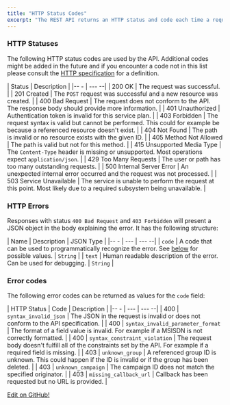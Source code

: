 ```yaml
---
title: "HTTP Status Codes"
excerpt: "The REST API returns an HTTP status and code each time a request is made."
---
```

### HTTP Statuses

The following HTTP status codes are used by the API. Additional codes might be added in the future and if you encounter a code not in this list please consult the [HTTP specification](http://www.w3.org/Protocols/rfc2616/rfc2616-sec10.html#sec10/) for a definition.

| Status                                    | Description                                                                                                                 |
|-- -                                       | ---                                                                                                                       --|
| 200&nbsp;OK                               | The request was successful.                                                                                                 |
| 201&nbsp;Created                          | The `POST` request was successful and a new resource was created.                                                           |
| 400&nbsp;Bad&nbsp;Request                 | The request does not conform to the API. The response body should provide more information.                                 |
| 401&nbsp;Unauthorized                     | Authentication token is invalid for this service plan.                                                                      |
| 403&nbsp;Forbidden                        | The request syntax is valid but cannot be performed. This could for example be because a referenced resource doesn't exist. |
| 404&nbsp;Not&nbsp;Found                   | The path is invalid or no resource exists with the given ID.                                                                |
| 405&nbsp;Method&nbsp;Not&nbsp;Allowed     | The path is valid but not for this method.                                                                                  |
| 415&nbsp;Unsupported&nbsp;Media&nbsp;Type | The `Content-Type` header is missing or unsupported. Most operations expect `application/json`.                             |
| 429&nbsp;Too&nbsp;Many&nbsp;Requests      | The user or path has too many outstanding requests.                                                                         |
| 500&nbsp;Internal&nbsp;Server&nbsp;Error  | An unexpected internal error occurred and the request was not processed.                                                    |
| 503&nbsp;Service&nbsp;Unavailable         | The service is unable to perform the request at this point. Most likely due to a required subsystem being unavailable.      |


### HTTP Errors

Responses with status `400 Bad Request` and `403 Forbidden` will present a JSON object in the body explaining the error. It has the following structure:

| Name   | Description                                                                                                             | JSON Type |
|-- -    | ---                                                                                                                     | ---     --|
| `code` | A code that can be used to programmatically recognize the error. See [below](#section-error-codes) for possible values. | `String`  |
| `text` | Human readable description of the error. Can be used for debugging.                                                     | `String`  |

### Error codes

The following error codes can be returned as values for the `code` field:

| HTTP Status | Code                              | Description                                                                                                         |
|-- -         | ---                               | ---                                                                                                               --|
| 400         | `syntax_invalid_json`             | The JSON in the request is invalid or does not conform to the API specification.                                    |
| 400         | `syntax_invalid_parameter_format` | The format of a field value is invalid. For example if a MSISDN is not correctly formatted.                         |
| 400         | `syntax_constraint_violation`     | The request body doesn't fulfill all of the constraints set by the API. For example if a required field is missing. |
| 403         | `unknown_group`                   | A referenced group ID is unknown. This could happen if the ID is invalid or if the group has been deleted.          |
| 403         | `unknown_campaign`                | The campaign ID does not match the specified originator.                                                            |
| 403         | `missing_callback_url`            | Callback has been requested but no URL is provided.                                                                 |

<a class="gitbutton pill" target="_blank" href="https://github.com/sinch/docs/blob/master/docs/sms/sms-rest/sms-rest-http-status-codes.md"><span class="fab fa-github"></span>Edit on GitHub!</a>